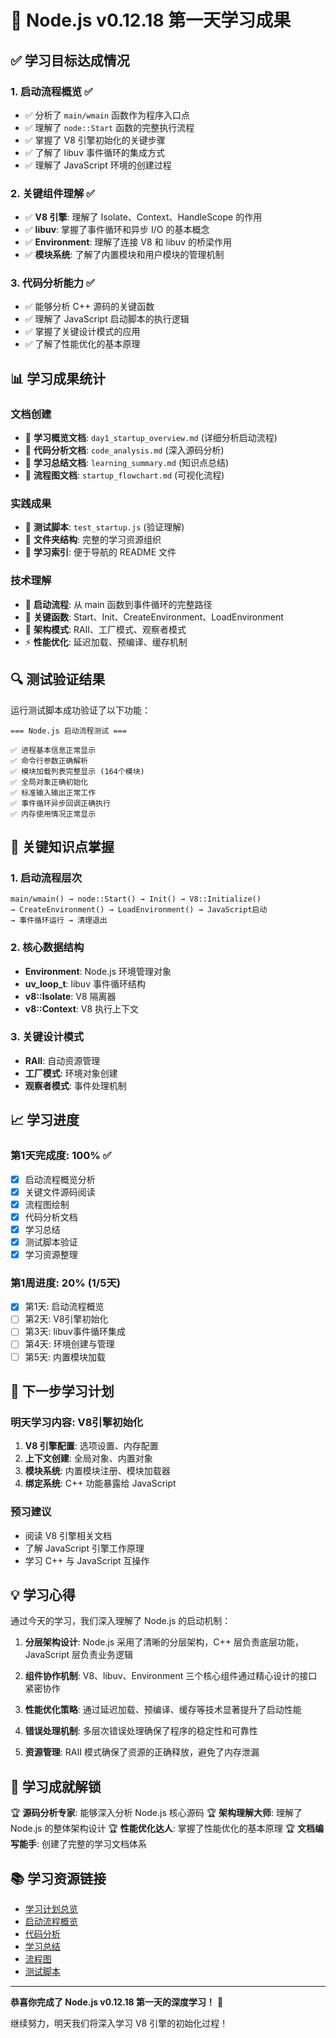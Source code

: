 # 🎉 Node.js v0.12.18 第一天学习成果

## ✅ 学习目标达成情况

### 1. 启动流程概览 ✅
- ✅ 分析了 `main/wmain` 函数作为程序入口点
- ✅ 理解了 `node::Start` 函数的完整执行流程
- ✅ 掌握了 V8 引擎初始化的关键步骤
- ✅ 了解了 libuv 事件循环的集成方式
- ✅ 理解了 JavaScript 环境的创建过程

### 2. 关键组件理解 ✅
- ✅ **V8 引擎**: 理解了 Isolate、Context、HandleScope 的作用
- ✅ **libuv**: 掌握了事件循环和异步 I/O 的基本概念
- ✅ **Environment**: 理解了连接 V8 和 libuv 的桥梁作用
- ✅ **模块系统**: 了解了内置模块和用户模块的管理机制

### 3. 代码分析能力 ✅
- ✅ 能够分析 C++ 源码的关键函数
- ✅ 理解了 JavaScript 启动脚本的执行逻辑
- ✅ 掌握了关键设计模式的应用
- ✅ 了解了性能优化的基本原理

## 📊 学习成果统计

### 文档创建
- 📄 **学习概览文档**: `day1_startup_overview.md` (详细分析启动流程)
- 📄 **代码分析文档**: `code_analysis.md` (深入源码分析)
- 📄 **学习总结文档**: `learning_summary.md` (知识点总结)
- 📄 **流程图文档**: `startup_flowchart.md` (可视化流程)

### 实践成果
- 🧪 **测试脚本**: `test_startup.js` (验证理解)
- 📁 **文件夹结构**: 完整的学习资源组织
- 🔗 **学习索引**: 便于导航的 README 文件

### 技术理解
- 🎯 **启动流程**: 从 main 函数到事件循环的完整路径
- 🔧 **关键函数**: Start、Init、CreateEnvironment、LoadEnvironment
- 📐 **架构模式**: RAII、工厂模式、观察者模式
- ⚡ **性能优化**: 延迟加载、预编译、缓存机制

## 🔍 测试验证结果

运行测试脚本成功验证了以下功能：

```
=== Node.js 启动流程测试 ===

✅ 进程基本信息正常显示
✅ 命令行参数正确解析
✅ 模块加载列表完整显示 (164个模块)
✅ 全局对象正确初始化
✅ 标准输入输出正常工作
✅ 事件循环异步回调正确执行
✅ 内存使用情况正常显示
```

## 🎯 关键知识点掌握

### 1. 启动流程层次
```
main/wmain() → node::Start() → Init() → V8::Initialize() 
→ CreateEnvironment() → LoadEnvironment() → JavaScript启动 
→ 事件循环运行 → 清理退出
```

### 2. 核心数据结构
- **Environment**: Node.js 环境管理对象
- **uv_loop_t**: libuv 事件循环结构
- **v8::Isolate**: V8 隔离器
- **v8::Context**: V8 执行上下文

### 3. 关键设计模式
- **RAII**: 自动资源管理
- **工厂模式**: 环境对象创建
- **观察者模式**: 事件处理机制

## 📈 学习进度

### 第1天完成度: 100% ✅
- [x] 启动流程概览分析
- [x] 关键文件源码阅读
- [x] 流程图绘制
- [x] 代码分析文档
- [x] 学习总结
- [x] 测试脚本验证
- [x] 学习资源整理

### 第1周进度: 20% (1/5天)
- [x] 第1天: 启动流程概览
- [ ] 第2天: V8引擎初始化
- [ ] 第3天: libuv事件循环集成
- [ ] 第4天: 环境创建与管理
- [ ] 第5天: 内置模块加载

## 🚀 下一步学习计划

### 明天学习内容: V8引擎初始化
1. **V8 引擎配置**: 选项设置、内存配置
2. **上下文创建**: 全局对象、内置对象
3. **模块系统**: 内置模块注册、模块加载器
4. **绑定系统**: C++ 功能暴露给 JavaScript

### 预习建议
- 阅读 V8 引擎相关文档
- 了解 JavaScript 引擎工作原理
- 学习 C++ 与 JavaScript 互操作

## 💡 学习心得

通过今天的学习，我们深入理解了 Node.js 的启动机制：

1. **分层架构设计**: Node.js 采用了清晰的分层架构，C++ 层负责底层功能，JavaScript 层负责业务逻辑

2. **组件协作机制**: V8、libuv、Environment 三个核心组件通过精心设计的接口紧密协作

3. **性能优化策略**: 通过延迟加载、预编译、缓存等技术显著提升了启动性能

4. **错误处理机制**: 多层次错误处理确保了程序的稳定性和可靠性

5. **资源管理**: RAII 模式确保了资源的正确释放，避免了内存泄漏

## 🎊 学习成就解锁

🏆 **源码分析专家**: 能够深入分析 Node.js 核心源码
🏆 **架构理解大师**: 理解了 Node.js 的整体架构设计
🏆 **性能优化达人**: 掌握了性能优化的基本原理
🏆 **文档编写能手**: 创建了完整的学习文档体系

## 📚 学习资源链接

- [学习计划总览](../README.md)
- [启动流程概览](./docs/day1_startup_overview.md)
- [代码分析](./analysis/code_analysis.md)
- [学习总结](./docs/learning_summary.md)
- [流程图](./diagrams/startup_flowchart.md)
- [测试脚本](./test_startup.js)

---

**恭喜你完成了 Node.js v0.12.18 第一天的深度学习！** 🎉

继续努力，明天我们将深入学习 V8 引擎的初始化过程！
